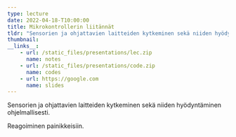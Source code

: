 ```yaml
---
type: lecture
date: 2022-04-18-T10:00:00
title: Mikrokontrollerin liitännät
tldr: "Sensorien ja ohjattavien laitteiden kytkeminen sekä niiden hyödyntäminen ohjelmallisesti."
thumbnail: 
__links__: 
    - url: /static_files/presentations/lec.zip
      name: notes
    - url: /static_files/presentations/code.zip
      name: codes
    - url: https://google.com
      name: slides
---
```


Sensorien ja ohjattavien laitteiden kytkeminen sekä niiden hyödyntäminen ohjelmallisesti.

Reagoiminen painikkeisiin.